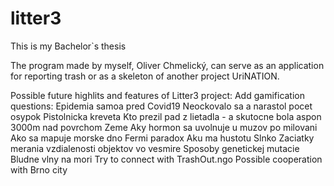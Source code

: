 # litter3
This is my Bachelor`s thesis

The program made by myself, Oliver Chmelický, can serve as an application for reporting trash
or as a skeleton of another project UriNATION.

Possible future highlits and features of Litter3 project:
Add gamification questions:
    Epidemia samoa pred Covid19
    Neockovalo sa a narastol pocet osypok
    Pistolnicka kreveta
    Kto prezil pad z lietadla - a skutocne bola aspon 3000m nad povrchom Zeme
    Aky hormon sa uvolnuje u muzov po milovani
    Ako sa mapuje morske dno
    Fermi paradox
    Aku ma hustotu Slnko
    Zaciatky merania vzdialenosti objektov vo vesmire
    Sposoby genetickej mutacie
    Bludne vlny na mori
Try to connect with TrashOut.ngo
Possible cooperation with Brno city
